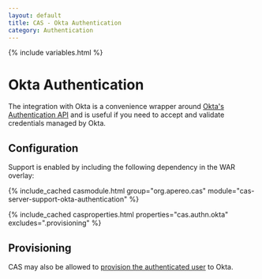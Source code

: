 ```yaml
---
layout: default
title: CAS - Okta Authentication
category: Authentication
---
```

{% include variables.html %}

# Okta Authentication

The integration with Okta is a convenience wrapper around [Okta's Authentication API](https://developer.okta.com/docs/api/resources/authn.html) and 
is useful if you need to accept and validate credentials managed by Okta.

## Configuration

Support is enabled by including the following dependency in the WAR overlay:

{% include_cached casmodule.html group="org.apereo.cas" module="cas-server-support-okta-authentication" %}

{% include_cached casproperties.html properties="cas.authn.okta" excludes=".provisioning" %}
            
## Provisioning

CAS may also be allowed to [provision the authenticated user](../integration/Okta-Provisioning.html) to Okta.
